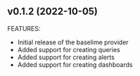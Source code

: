## v0.1.2 (2022-10-05)

FEATURES:
* Initial release of the baselime provider
* Added support for creating queries
* Added support for creating alerts
* Added support for creating dashboards